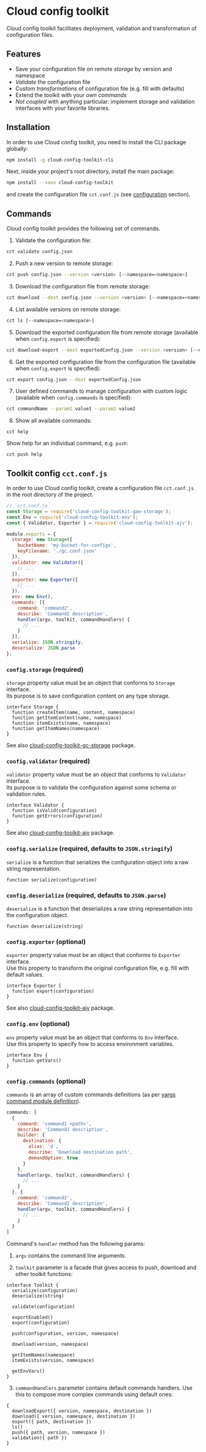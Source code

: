 # Cloud config toolkit

Cloud config toolkit facilitates deployment, validation and transformation of configuration files.  

## Features

* Save your configuration file on remote *storage* by version and namespace
* *Validate* the configuration file
* Custom *transformations* of configuration file (e.g. fill with defaults)
* Extend the toolkit with your *own commands*
* *Not coupled* with anything particular: implement storage and validation interfaces with your favorite libraries.

## Installation

In order to use Cloud config toolkit, you need to install the CLI package globally:

```bash
npm install -g cloud-config-toolkit-cli
```

Next, inside your project's root directory, install the main package:

```bash
npm install --save cloud-config-toolkit
```

and create the configuration file `cct.conf.js` (see [configuration](#toolkit-config-cctconfjs) section).  

## Commands

Cloud config toolkit provides the following set of commands.

1) Validate the configuration file:

```bash
cct validate config.json
```

2) Push a new version to remote storage:

```bash
cct push config.json --version <version> [--namespace=<namespace>]
```

3) Download the configuration file from remote storage:

```bash
cct download --dest config.json --version <version> [--namespace=<namespace>]
```

4) List available versions on remote storage:

```bash
cct ls [--namespace=<namespace>]
```

5) Download the exported configuration file from remote storage (available when `config.export` is specified):

```bash
cct download-export --dest exportedConfig.json --version <version> [--namespace=<namespace>]
```

6) Get the exported configuration file from the configuration file (available when `config.export` is specified):

```bash
cct export config.json --dest exportedConfig.json
```

7) User defined commands to manage configuration with custom logic (available when `config.commands` is specified):

```bash
cct commandName --param1 value1 --param2 value2
```

8) Show all available commands:  

```
cct help
```

Show help for an individual command, e.g. `push`:  

```
cct push help
```

## Toolkit config `cct.conf.js`

In order to use Cloud config toolkit, create a configuration file `cct.conf.js` in the root directory of the project.

```javascript
// `cct.conf.js`
const Storage = require('cloud-config-toolkit-gae-storage');
const Env = require('cloud-config-toolkit-env');
const { Validator, Exporter } = require('cloud-config-toolkit-ajv');

module.exports = {
  storage: new Storage({
    bucketName: 'my-bucket-for-configs',
    keyFilename: './gc.conf.json'
  }),
  validator: new Validator({
    // ...
  }),
  exporter: new Exporter({
    // ...
  }),
  env: new Env(),
  commands: [{
    command: 'command2',
    describe: 'Command2 description',
    handler(argv, toolkit, commandHandlers) {
      // ...
    }
  }],
  serialize: JSON.stringify,
  deserialize: JSON.parse
};
```

### `config.storage` (required)

`storage` property value must be an object that conforms to `Storage` interface.  
Its purpose is to save configuration content on any type storage.

```
interface Storage {
  function createItem(name, content, namespace)
  function getItemContent(name, namespace)
  function itemExists(name, namespace)
  function getItemNames(namespace)
}
```

See also [cloud-config-toolkit-gc-storage](https://github.com/ocoboco/cloud-config-toolkit/tree/master/packages/cloud-config-toolkit-gc-storage) package.

### `config.validator` (required)

`validator` property value must be an object that conforms to `Validator` interface.  
Its purpose is to validate the configuration against some schema or validation rules.  

```
interface Validator {
  function isValid(configuration)
  function getErrors(configuration)
}
```

See also [cloud-config-toolkit-ajv](https://github.com/ocoboco/cloud-config-toolkit/tree/master/packages/cloud-config-toolkit-ajv) package.

### `config.serialize` (required, defaults to `JSON.stringify`)

`serialize` is a function that serializes the configuration object into a raw string representation.  

```
function serialize(configuration)
```

### `config.deserialize` (required, defaults to `JSON.parse`)

`deserialize` is a function that deserializes a raw string representation into the configuration object.  

```
function deserialize(string)
```

### `config.exporter` (optional)

`exporter` property value must be an object that conforms to `Exporter` interface.  
Use this property to transform the original configuration file, e.g. fill with default values.

```
interface Exporter {
  function export(configuration)
}
```

See also [cloud-config-toolkit-ajv](https://github.com/ocoboco/cloud-config-toolkit/tree/master/packages/cloud-config-toolkit-ajv) package.

### `config.env` (optional)

`env` property value must be an object that conforms to `Env` interface.  
Use this property to specify how to access environment variables.  

```
interface Env {
  function getVars()
}
```

### `config.commands` (optional)

`commands` is an array of custom commands definitions (as per [yargs command module definition][YARGS_COMMAND]). 

```javascript
commands: [
  {
    command: 'command1 <path>',
    describe: 'Command1 description',
    builder: {
      destination: {
        alias: 'd',
        describe: 'Download destination path',
        demandOption: true
      }
    },
    handler(argv, toolkit, commandHandlers) {
      // ...
    }
  }, {
    command: 'command2',
    describe: 'Command2 description',
    handler(argv, toolkit, commandHandlers) {
      // ...
    }
  }
]
```
Command's `handler` method has the following params: 
1) `argv` contains the command line arguments.  

2) `toolkit` parameter is a facade that gives access to push, download and other toolkit functions:

```
interface Toolkit {
  serialize(configuration)
  deserialize(string)

  validate(configuration)

  exportEnabled()
  export(configuration)

  push(configuration, version, namespace)

  download(version, namespace)

  getItemNames(namespace)
  itemExists(version, namespace)

  getEnvVars()
}
```

3) `commandHandlers` parameter contains default commands handlers. Use this to compose more complex commands using default ones:  

```
{
  downloadExport({ version, namespace, destination })
  download({ version, namespace, destination })
  export({ path, destination })
  ls()
  push({ path, version, namespace })
  validation({ path })
}
```

[YARGS_COMMAND]: https://github.com/yargs/yargs/blob/master/docs/advanced.md#providing-a-command-module